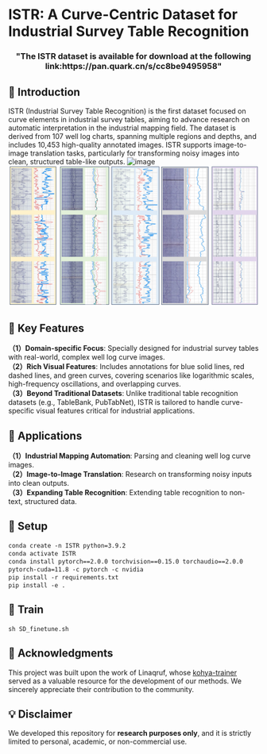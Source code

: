 

# ISTR: A Curve-Centric Dataset for Industrial Survey Table Recognition


<p align="center">
  <h3 align="center">"The ISTR dataset is available for download at the following link:https://pan.quark.cn/s/cc8be9495958"</h3>
</p>

## 📖 Introduction
ISTR (Industrial Survey Table Recognition) is the first dataset focused on curve elements in industrial survey tables, aiming to advance research on automatic interpretation in the industrial mapping field. The dataset is derived from 107 well log charts, spanning multiple regions and depths, and includes 10,453 high-quality annotated images. ISTR supports image-to-image translation tasks, particularly for transforming noisy images into clean, structured table-like outputs.
![image](https://github.com/ISTR-dataset/ISTR/blob/main/image/all.png)
![image](https://github.com/ISTR-dataset/ISTR/blob/main/image/detail.png)

## 🔑 Key Features
**（1）Domain-specific Focus**: Specially designed for industrial survey tables with real-world, complex well log curve images.  
**（2）Rich Visual Features**: Includes annotations for blue solid lines, red dashed lines, and green curves, covering scenarios like logarithmic scales, high-frequency oscillations, and overlapping curves.  
**（3）Beyond Traditional Datasets**: Unlike traditional table recognition datasets (e.g., TableBank, PubTabNet), ISTR is tailored to handle curve-specific visual features critical for industrial applications.  

## 🎯 Applications
**（1）Industrial Mapping Automation**: Parsing and cleaning well log curve images.  
**（2）Image-to-Image Translation**: Research on transforming noisy inputs into clean outputs.  
**（3）Expanding Table Recognition**: Extending table recognition to non-text, structured data.  

## 🔧 Setup
```
conda create -n ISTR python=3.9.2
conda activate ISTR
conda install pytorch==2.0.0 torchvision==0.15.0 torchaudio==2.0.0 pytorch-cuda=11.8 -c pytorch -c nvidia
pip install -r requirements.txt
pip install -e .
```

## 💫 Train
```
sh SD_finetune.sh
```

## 🌟 Acknowledgments
This project was built upon the work of Linaqruf, whose [kohya-trainer](https://github.com/Linaqruf/kohya-trainer) served as a valuable resource for the development of our methods. We sincerely appreciate their contribution to the community.

## 💡 Disclaimer
We developed this repository for **research purposes only**, and it is strictly limited to personal, academic, or non-commercial use.



